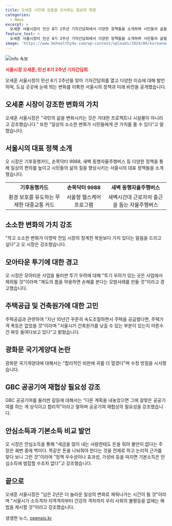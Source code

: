 ```yaml
---
title: 오세훈 시민에 감동을 선사하는 일상의 혁명
categories:
  - News
excerpt: >
  오세훈 서울시장이 민선 8기 2주년 기자간담회에서 다양한 정책들을 소개하며 시민들의 삶을 변화시키는 작은 변화의 중요성을 강조했다. 그는 청계천 복원보다 기획부동산 투기와 같은 문제들을 해결하는 것이 더 가치있다고 강조하며, 현재 진행 중인 정책들과 더불어 앞으로의 계획을 소개했다. 또한 국가주의 논란, 주택가격 상승 등 다양한 이슈들에 대한 입장을 밝히고, 대표적으로 안심소득의 우수성을 강조하며 기본소득에 대한 비판을 제기했다. 미래에 대한 희망과 변화를 약속하며, 서울시의 불평등을 해소하는 해법을 제시했다.
feature_text: >
  오세훈 서울시장이 민선 8기 2주년 기자간담회에서 다양한 정책들을 소개하며 시민들의 삶을 변화시키는 작은 변화의 중요성을 강조했다. 그는 청계천 복원보다 기획부동산 투기와 같은 문제들을 해결하는 것이 더 가치있다고 강조하며, 현재 진행 중인 정책들과 더불어 앞으로의 계획을 소개했다. 또한 국가주의 논란, 주택가격 상승 등 다양한 이슈들에 대한 입장을 밝히고, 대표적으로 안심소득의 우수성을 강조하며 기본소득에 대한 비판을 제기했다. 미래에 대한 희망과 변화를 약속하며, 서울시의 불평등을 해소하는 해법을 제시했다.
image: 'https://www.behealthy4u.com/wp-content/uploads/2024/06/koreanews.jpg'
---
```


<p><img src="https://www.behealthy4u.com/wp-content/uploads/2024/06/koreanews.jpg" alt="info 속보" /></p>

<p><b><span style="color: #ee2323;">서울시장 오세훈, 민선 8기 2주년 기자간담회</span></b></p>

<p data-ke-size="size16">오세훈 서울시장이 민선 8기 2주년을 맞아 기자간담회를 열고 다양한 이슈에 대해 발언하며, 도심 곳곳에 눈에 띄는 변화를 이룩한 서울시의 정책과 미래 비전을 공개했습니다.</p>

<h2 data-ke-size="size26">오세훈 시장이 강조한 변화의 가치</h2>

<p data-ke-size="size16">오세훈 서울시장은 "국민의 삶을 변화시키는 것은 거대한 프로젝트나 시설물이 아니라고 강조했습니다." 또한 "일상의 소소한 변화가 시민들에게 큰 가치를 줄 수 있다"고 말했습니다.</p>

<h2 data-ke-size="size26">서울시의 대표 정책 소개</h2>

<p data-ke-size="size16">오 시장은 기후동행카드, 손목닥터 9988, 새벽 동행자율주행버스 등 다양한 정책을 통해 일상의 편의를 높이고 시민들의 삶의 질을 향상시키는 서울시의 대표 정책들을 소개했습니다.</p>

<table>
    <tr>
        <td style="text-align: center; height: 17px;"><b>기후동행카드</b></td>
        <td style="text-align: center; height: 17px;"><b>손목닥터 9988</b></td>
        <td style="text-align: center; height: 17px;"><b>새벽 동행자율주행버스</b></td>
    </tr>
    <tr>
        <td style="text-align: center; height: 17px;">환경 보호를 유도하는 무제한 대중교통 카드</td>
        <td style="text-align: center; height: 17px;">서울형 헬스케어 프로그램</td>
        <td style="text-align: center; height: 17px;">새벽시간대 근로자의 출근을 돕는 자율주행버스</td>
    </tr>
</table>

<h2 data-ke-size="size26">소소한 변화의 가치 강조</h2>

<p data-ke-size="size16">"작고 소소한 변화가 이명박 전임 시장의 청계천 복원보다 가치 있다는 말씀을 드리고 싶다"고 오 시장은 강조했습니다.</p>

<h2 data-ke-size="size26">모아타운 투기에 대한 경고</h2>

<p data-ke-size="size16">오 시장은 모아타운 사업을 둘러싼 투기 우려에 대해 "투기 우려가 있는 곳은 사업에서 제외될 것"이라며 "제도의 틈을 악용하면 손해를 본다는 모범사례를 만들 것"이라고 경고했습니다.</p>

<h2 data-ke-size="size26">주택공급 및 건축원가에 대한 고민</h2>

<p data-ke-size="size16">주택공급과 관련하여 "지난 10년간 꾸준히 속도조절하면서 주택을 공급했다면, 주택가격 폭등은 없었을 것"이라며 "서울시가 건축원가를 낮출 수 있는 부분이 있는지 마른수건 짜듯 들여다보고 있다"고 밝혔습니다.</p>

<h2 data-ke-size="size26">광화문 국기게양대 논란</h2>

<p data-ke-size="size16">광화문 국기게양대에 대해서는 "합리적인 비판에 귀를 더 열겠다"며 수정 방침을 시사했습니다.</p>

<h2 data-ke-size="size26">GBC 공공기여 재협상 필요성 강조</h2>

<p data-ke-size="size16">GBC 공공기여를 둘러싼 갈등에 대해서는 "다른 계획을 내놓았으면 그에 걸맞은 공공기여를 하는 게 상식이고 합리적"이라고 말하며 공공기여 재협상의 필요성을 강조했습니다.</p>

<h2 data-ke-size="size26">안심소득과 기본소득 비교 발언</h2>

<p data-ke-size="size16">오 시장은 안심소득을 통해 "세금을 많이 내는 사람한테도 돈을 줘야 불만이 없다는 주장은 궤변 중에 백미다. 똑같은 돈을 나눠줘야 한다는 것을 전제로 하고 논리적 근거를 찾다 보니 그런 것"이라며 "정책 우수성이나 효과성, 가성비 등을 따지면 기본소득은 안심소득에 범접할 수조차 없다"고 강조했습니다.</p>

<h2 data-ke-size="size26">끝으로</h2>

<p data-ke-size="size16">오세훈 서울시장은 "남은 2년은 더 놀라운 일상의 변화로 채워나가는 시간이 될 것"이라며 "서울시가 소득격차·지역격차부터 건강의 격차까지 우리 사회의 불평등을 없애는 해법을 제시할 것"이라고 강조했습니다.</p>
생생한 뉴스, <a href="https://opensis.kr" rel="dofollow">opensis.kr</a>


